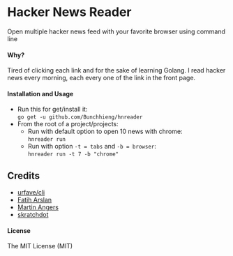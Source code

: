 Hacker News Reader
=========

Open multiple hacker news feed with your favorite browser using command line

#### Why?
Tired of clicking each link and for the sake of learning Golang. I read hacker news every morning, each every one of the link in the front page.

#### Installation and Usage
* Run this for get/install it:  
`go get -u github.com/Bunchhieng/hnreader`
* From the root of a project/projects:
  * Run with default option to open 10 news with chrome:   
      `hnreader run`                
  * Run with option `-t = tabs` and `-b = browser`:     
      `hnreader run -t 7 -b "chrome"`

## Credits
* [urfave/cli](https://github.com/urfave/cli)
* [Fatih Arslan](https://github.com/fatih/color)
* [Martin Angers](https://github.com/PuerkitoBio/goquery)
* [skratchdot](https://github.com/skratchdot/open-golang)

#### License

The MIT License (MIT)

